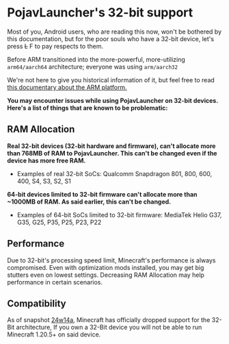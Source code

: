# PojavLauncher's 32-bit support
Most of you, Android users, who are reading this now, won't be bothered by this documentation, but for the poor souls who have a 32-bit device, let's press ~~L~~ F to pay respects to them.

Before ARM transitioned into the more-powerful, more-utilizing `arm64/aarch64` architecture; everyone was using `arm/aarch32`

We're not here to give you historical information of it, but feel free to read [this documentary about the ARM platform.](https://en.m.wikipedia.org/wiki/ARM_architecture_family)

**You may encounter issues while using PojavLauncher on 32-bit devices. Here's a list of things that are known to be problematic:**

## RAM Allocation

**Real 32-bit devices (32-bit hardware and firmware), can't allocate more than 768MB of RAM to PojavLauncher. This can't be changed even if the device has more free RAM.**

* Examples of real 32-bit SoCs: Qualcomm Snapdragon 801, 800, 600, 400, S4, S3, S2, S1

**64-bit devices limited to 32-bit firmware can't allocate more than ~1000MB of RAM. As said earlier, this can't be changed.**

* Examples of 64-bit SoCs limited to 32-bit firmware: MediaTek Helio G37, G35, G25, P35, P25, P23, P22

## Performance
Due to 32-bit's processing speed limit, Minecraft's performance is always compromised. Even with optimization mods installed, you may get big stutters even on lowest settings. Decreasing RAM Allocation may help performance in certain scenarios.

## Compatibility
As of snapshot [24w14a](https://minecraft.wiki/w/Java_Edition_24w14a), Minecraft has officially dropped support for the 32-Bit architecture, If you own a 32-Bit device you will not be able to run Minecraft 1.20.5+ on said device.
